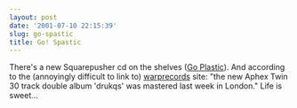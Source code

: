 ```yaml
---
layout: post
date: '2001-07-10 22:15:39'
slug: go-spastic
title: Go! Spastic
---
```


There's a new Squarepusher cd on the shelves ([Go Plastic](http://www.warprecords.com/ography/release.php?cat=WARP85)). And according to the (annoyingly difficult to link to) [warprecords](http://www.warprecords.com/artists/index.php?artist=afx) site: "the new Aphex Twin 30 track double album 'drukqs' was mastered last week in London." 
Life is sweet...
